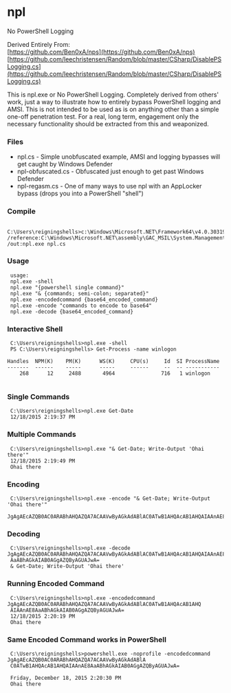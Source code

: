 # npl
No PowerShell Logging

Derived Entirely From: <br />
[https://github.com/Ben0xA/nps](https://github.com/Ben0xA/nps) <br />
[https://github.com/leechristensen/Random/blob/master/CSharp/DisablePSLogging.cs](https://github.com/leechristensen/Random/blob/master/CSharp/DisablePSLogging.cs)


This is npl.exe or No PowerShell Logging.  Completely derived from others' work, just a way to illustrate how to entirely bypass PowerShell logging and AMSI. This is not intended to be used as is on anything other than a simple one-off penetration test.  For a real, long term, engagement only the necessary functionality should be extracted from this and weaponized.

### Files
* npl.cs - Simple unobfuscated example, AMSI and logging bypasses will get caught by Windows Defender
* npl-obfuscated.cs - Obfuscated just enough to get past Windows Defender
* npl-regasm.cs - One of many ways to use npl with an AppLocker bypass (drops you into a PowerShell "shell")

### Compile
```
 C:\Users\reigningshells>c:\Windows\Microsoft.NET\Framework64\v4.0.30319\csc.exe /reference:C:\Windows\Microsoft.NET\assembly\GAC_MSIL\System.Management.Automation\v4.0_3.0.0.0__31bf3856ad364e35\system.management.automation.dll /out:npl.exe npl.cs
```

### Usage
```C:\Users\reigningshells>npl.exe
 usage:
 npl.exe -shell
 npl.exe "{powershell single command}"
 npl.exe "& {commands; semi-colon; separated}"
 npl.exe -encodedcommand {base64_encoded_command}
 npl.exe -encode "commands to encode to base64"
 npl.exe -decode {base64_encoded_command}
```

### Interactive Shell
```
 C:\Users\reigningshells>npl.exe -shell
 PS C:\Users\reigningshells> Get-Process -name winlogon

Handles  NPM(K)    PM(K)      WS(K)     CPU(s)     Id  SI ProcessName
-------  ------    -----      -----     ------     --  -- -----------
    268      12     2488       4964               716   1 winlogon
    
```

### Single Commands
```
 C:\Users\reigningshells>npl.exe Get-Date
 12/18/2015 2:19:37 PM
```

### Multiple Commands 
```
 C:\Users\reigningshells>npl.exe "& Get-Date; Write-Output 'Ohai there'"
 12/18/2015 2:19:49 PM
 Ohai there
```

### Encoding
```
 C:\Users\reigningshells>npl.exe -encode "& Get-Date; Write-Output 'Ohai there'"
 JgAgAEcAZQB0AC0ARABhAHQAZQA7ACAAVwByAGkAdABlAC0ATwB1AHQAcAB1AHQAIAAnAE8AaABhAGkAIAB0AGgAZQByAGUAJwA=
```

### Decoding
```
 C:\Users\reigningshells>npl.exe -decode JgAgAEcAZQB0AC0ARABhAHQAZQA7ACAAVwByAGkAdABlAC0ATwB1AHQAcAB1AHQAIAAnAE8
 AaABhAGkAIAB0AGgAZQByAGUAJwA=
 & Get-Date; Write-Output 'Ohai there'
```

### Running Encoded Command
```
 C:\Users\reigningshells>npl.exe -encodedcommand JgAgAEcAZQB0AC0ARABhAHQAZQA7ACAAVwByAGkAdABlAC0ATwB1AHQAcAB1AHQ
 AIAAnAE8AaABhAGkAIAB0AGgAZQByAGUAJwA=
 12/18/2015 2:20:19 PM
 Ohai there
```

### Same Encoded Command works in PowerShell
```
 C:\Users\reigningshells>powershell.exe -noprofile -encodedcommand JgAgAEcAZQB0AC0ARABhAHQAZQA7ACAAVwByAGkAdABlA
 C0ATwB1AHQAcAB1AHQAIAAnAE8AaABhAGkAIAB0AGgAZQByAGUAJwA=

 Friday, December 18, 2015 2:20:30 PM
 Ohai there
```
